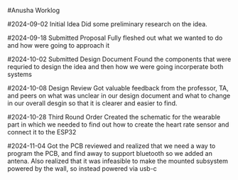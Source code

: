 #Anusha Worklog

#2024-09-02 Initial Idea
Did some preliminary research on the idea.

#2024-09-18 Submitted Proposal
Fully fleshed out what we wanted to do and how were going to approach it


#2024-10-02 Submitted Design Document
Found the components that were requried to design the idea and then how we were going 
incorperate both systems


#2024-10-08 Design Review
Got valuable feedback from the professor, TA, and peers on what was unclear in our design document and what to change in our overall desgin so that it is clearer and easier to find.

#2024-10-28 Third Round Order
Created the schematic for the wearable part in which we needed to find out how to create the heart rate sensor and connect it to the ESP32

#2024-11-04 Got the PCB reviewed and realized that we need a way to program the PCB, and find away to support bluetooth so we added an antena. Also realized that it was infeasible to make the mounted subsystem powered by the wall, so instead powered via usb-c
